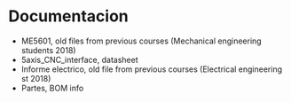 # Documentacion

- ME5601, old files from previous courses (Mechanical engineering students 2018)
- 5axis_CNC_interface, datasheet
- Informe electrico, old file from previous courses (Electrical engineering st 2018)
- Partes, BOM info
